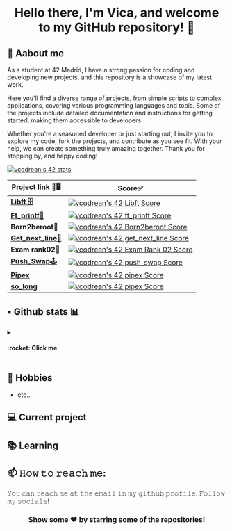  <h1 align="center">Hello there, I'm Vica, and welcome to my GitHub repository! 👋</h1>
 
 ## 💬 Aabout me
As a student at 42 Madrid, I have a strong passion for coding and developing new projects, and this repository is a showcase of my latest work. <br>

Here you'll find a diverse range of projects, from simple scripts to complex applications, covering various programming languages and tools. Some of the projects include detailed documentation and instructions for getting started, making them accessible to developers. <br>

Whether you're a seasoned developer or just starting out, I invite you to explore my code, fork the projects, and contribute as you see fit. With your help, we can create something truly amazing together. Thank you for stopping by, and happy coding! <br>

[![vcodrean's 42 stats](https://badge42.vercel.app/api/v2/cl8tyc4p100490gl7xdv5vwb1/stats?cursusId=21&coalitionId=64)](https://github.com/JaeSeoKim/badge42)

 Project link 🔗🖥️ | Score✅ |
|----------|---------|
| [**Libft 🗄️**](https://github.com/vittoric/Libft) | [![vcodrean's 42 Libft Score](https://badge42.vercel.app/api/v2/cl8tyc4p100490gl7xdv5vwb1/project/2815634)](https://github.com/JaeSeoKim/badge42) |
| [**Ft_printf📝**](https://github.com/vittoric/ft_printf) | [![vcodrean's 42 ft_printf Score](https://badge42.vercel.app/api/v2/cl8tyc4p100490gl7xdv5vwb1/project/2914472)](https://github.com/JaeSeoKim/badge42) |
| **Born2beroot🦾** | [![vcodrean's 42 Born2beroot Score](https://badge42.vercel.app/api/v2/cl8tyc4p100490gl7xdv5vwb1/project/2851460)](https://github.com/JaeSeoKim/badge42) |
| [**Get_next_line📌**](https://github.com/vittoric/get_next_line) | [![vcodrean's 42 get_next_line Score](https://badge42.vercel.app/api/v2/cl8tyc4p100490gl7xdv5vwb1/project/2926283)](https://github.com/JaeSeoKim/badge42) |
| **Exam rank02📣** | [![vcodrean's 42 Exam Rank 02 Score](https://badge42.vercel.app/api/v2/cl8tyc4p100490gl7xdv5vwb1/project/2972442)](https://github.com/JaeSeoKim/badge42) |
| [**Push_Swap🕹️**](https://github.com/vittoric/push_swap) | [![vcodrean's 42 push_swap Score](https://badge42.vercel.app/api/v2/cl8tyc4p100490gl7xdv5vwb1/project/2989842)](https://github.com/JaeSeoKim/badge42) |
| [**Pipex**](https://github.com/vittoric/pipex42) | [![vcodrean's 42 pipex Score](https://badge42.vercel.app/api/v2/cl8tyc4p100490gl7xdv5vwb1/project/3016519)](https://github.com/JaeSeoKim/badge42) |
| [**so_long**](https://github.com/vittoric/so_long42) | [![vcodrean's 42 pipex Score](https://badge42.vercel.app/api/v2/cl8tyc4p100490gl7xdv5vwb1/project/3016519)](https://github.com/JaeSeoKim/badge42) |




## ▪️ Github stats 📊
<details> <summary><h4>:rocket: Click me </h4></summary>


![Top Langs](https://github-readme-stats.vercel.app/api/top-langs/?username=vittoric&layout=compact&theme=algolia&hide_border=true)

![vittoric's github stats](https://github-readme-stats.vercel.app/api?username=vittoric&show_icons=true&hide_border=true&theme=algolia)

![visitor badge](https://visitor-badge.glitch.me/badge?page_id=vittoric.visitor-badge)
  </details>


## 📅 Hobbies

- etc...

## 💻 Current project

## 📚 Learning


## 📫 𝙷𝚘𝚠 𝚝𝚘 𝚛𝚎𝚊𝚌𝚑 𝚖𝚎:
𝚈𝚘𝚞 𝚌𝚊𝚗 𝚛𝚎𝚊𝚌𝚑 𝚖𝚎 𝚊𝚝 𝚝𝚑𝚎 𝚎𝚖𝚊𝚒𝚕 𝚒𝚗 𝚖𝚢 𝚐𝚒𝚝𝚑𝚞𝚋 𝚙𝚛𝚘𝚏𝚒𝚕𝚎. 𝙵𝚘𝚕𝚕𝚘𝚠 𝚖𝚢 𝚜𝚘𝚌𝚒𝚊𝚕𝚜!
<!--
[<img src="https://raw.githubusercontent.com/Raymo111/Raymo111/master/socials/linkedin.png" height="40em" align="center" alt="Follow Raymo111 on LinkedIn" title="Follow Raymo111 on LinkedIn"/>](https://linkedin.com/in/Raymo111)
[<img src="https://raw.githubusercontent.com/Raymo111/Raymo111/master/socials/twitter.svg" height="40em" align="center" alt="Follow Raym0111 on Twitter" title="Follow Raymo111 on Twitter"/>](https://twitter.com/Raym0111)
[<img src="https://raw.githubusercontent.com/Raymo111/Raymo111/master/socials/instagram.svg" height="40em" align="center" alt="Follow Raymo111 on Instagram" title="Follow Raymo111 on Instagram"/>](https://instagram.com/Raymo111) -->

<div align="center">

### Show some ❤️ by starring some of the repositories!

</div>
